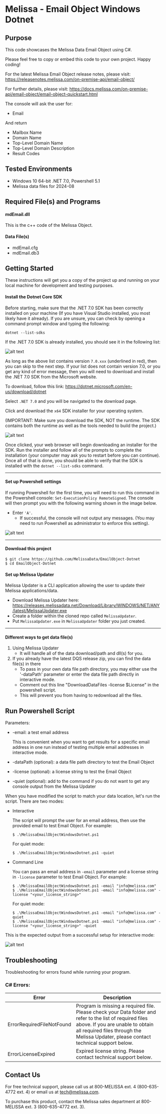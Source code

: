 # Melissa - Email Object Windows Dotnet

## Purpose
This code showcases the Melissa Data Email Object using C#.

Please feel free to copy or embed this code to your own project. Happy coding!

For the latest Melissa Email Object release notes, please visit: https://releasenotes.melissa.com/on-premise-api/email-object/

For further details, please visit: https://docs.melissa.com/on-premise-api/email-object/email-object-quickstart.html

The console will ask the user for:

- Email 

And return 

- Mailbox Name
- Domain Name
- Top-Level Domain Name
- Top-Level Domain Description
- Result Codes

## Tested Environments
- Windows 10 64-bit .NET 7.0, Powershell 5.1
- Melissa data files for 2024-08

## Required File(s) and Programs

#### mdEmail.dll

This is the c++ code of the Melissa Object.

#### Data File(s)
- mdEmail.cfg
- mdEmail.db3

## Getting Started
These instructions will get you a copy of the project up and running on your local machine for development and testing purposes.

#### Install the Dotnet Core SDK
Before starting, make sure that the .NET 7.0 SDK has been correctly installed on your machine (If you have Visual Studio installed, you most likely have it already). If you are unsure, you can check by opening a command prompt window and typing the following:

`dotnet --list-sdks`

If the .NET 7.0 SDK is already installed, you should see it in the following list:

![alt text](/screenshots/dotnet_output.PNG)

As long as the above list contains version `7.0.xxx` (underlined in red), then you can skip to the next step. If your list does not contain version 7.0, or you get any kind of error message, then you will need to download and install the .NET 7.0 SDK from the Microsoft website.

To download, follow this link: https://dotnet.microsoft.com/en-us/download/dotnet

Select `.NET 7.0` and you will be navigated to the download page.

Click and download the `x64` SDK installer for your operating system.

(IMPORTANT: Make sure you download the SDK, NOT the runtime. The SDK contains both the runtime as well as the tools needed to build the project.)

![alt text](/screenshots/net7.png)

Once clicked, your web browser will begin downloading an installer for the SDK. Run the installer and follow all of the prompts to complete the installation (your computer may ask you to restart before you can continue). Once all of that is done, you should be able to verify that the SDK is installed with the `dotnet --list-sdks` command.

----------------------------------------

#### Set up Powershell settings
If running Powershell for the first time, you will need to run this command in the Powershell console: `Set-ExecutionPolicy RemoteSigned`.
The console will then prompt you with the following warning shown in the image below. 

 - Enter `'A'`. 
    - If successful, the console will not output any messages. (You may need to run Powershell as administrator to enforce this setting).

 ![alt text](/screenshots/powershell_executionpolicy.png)

----------------------------------------

#### Download this project
```
$ git clone https://github.com/MelissaData/EmailObject-Dotnet
$ cd EmailObject-Dotnet
```

#### Set up Melissa Updater 
Melissa Updater is a CLI application allowing the user to update their Melissa applications/data.

- Download Melissa Updater here: <https://releases.melissadata.net/Download/Library/WINDOWS/NET/ANY/latest/MelissaUpdater.exe>
- Create a folder within the cloned repo called `MelissaUpdater`.
- Put `MelissaUpdater.exe` in `MelissaUpdater` folder you just created.

----------------------------------------

#### Different ways to get data file(s)
1.  Using Melissa Updater
    - It will handle all of the data download/path and dll(s) for you. 
2.  If you already have the latest DQS release zip, you can find the data file(s) in there
    - To pass in your own data file path directory, you may either use the '-dataPath' parameter or enter the data file path directly in interactive mode.
    - Comment out this line "DownloadDataFiles -license $License" in the powershell script.
    - This will prevent you from having to redownload all the files.

## Run Powershell Script
Parameters:
- -email: a test email address
 	
  This is convenient when you want to get results for a specific email address in one run instead of testing multiple email addresses in interactive mode.  

- -dataPath (optional): a data file path directory to test the Email Object
- -license (optional): a license string to test the Email Object
- -quiet (optional): add to the command if you do not want to get any console output from the Melissa Updater

When you have modified the script to match your data location, let's run the script. There are two modes:
- Interactive 

    The script will prompt the user for an email address, then use the provided email to test Email Object. For example:
    ```
    $ .\MelissaEmailObjectWindowsDotnet.ps1
    ```
    For quiet mode:
    ```
    $ .\MelissaEmailObjectWindowsDotnet.ps1 -quiet
    ```
- Command Line 

    You can pass an email address in ```-email``` parameter and a license string in ```-license``` parameter to test Email Object. For example:
    ```
    $ .\MelissaEmailObjectWindowsDotnet.ps1 -email "info@melissa.com"
    $ .\MelissaEmailObjectWindowsDotnet.ps1 -email "info@melissa.com" -license "<your_license_string>"
    ```
    For quiet mode:
    ```
    $ .\MelissaEmailObjectWindowsDotnet.ps1 -email "info@melissa.com" -quiet
    $ .\MelissaEmailObjectWindowsDotnet.ps1 -email "info@melissa.com" -license "<your_license_string>" -quiet
    ```
This is the expected output from a successful setup for interactive mode:

![alt text](/screenshots/output.png)

## Troubleshooting
Troubleshooting for errors found while running your program.

### C# Errors:
| Error      | Description |
| ----------- | ----------- |
| ErrorRequiredFileNotFound      | Program is missing a required file. Please check your Data folder and refer to the list of required files above. If you are unable to obtain all required files through the Melissa Updater, please contact technical support below. |
| ErrorLicenseExpired   | Expired license string. Please contact technical support below. |

## Contact Us
For free technical support, please call us at 800-MELISSA ext. 4 (800-635-4772 ext. 4) or email us at tech@melissa.com.

To purchase this product, contact the Melissa sales department at 800-MELISSA ext. 3 (800-635-4772 ext. 3).

